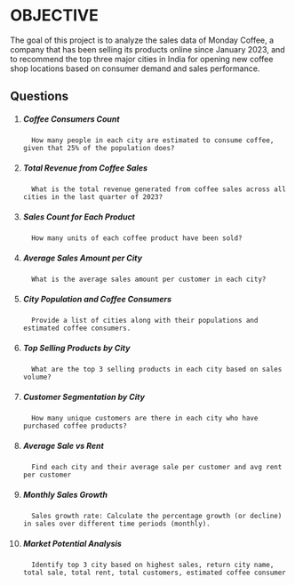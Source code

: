 # OBJECTIVE

The goal of this project is to analyze the sales data of Monday Coffee, a company that has been selling its products online since January 2023, and to recommend the top three major cities in India for opening new coffee shop locations based on consumer demand and sales performance.

## Questions 
1. ##### Coffee Consumers Count
         How many people in each city are estimated to consume coffee, given that 25% of the population does?

2. ##### Total Revenue from Coffee Sales
         What is the total revenue generated from coffee sales across all cities in the last quarter of 2023?

3. ##### Sales Count for Each Product
         How many units of each coffee product have been sold?

4. ##### Average Sales Amount per City
         What is the average sales amount per customer in each city?

5. ##### City Population and Coffee Consumers
         Provide a list of cities along with their populations and estimated coffee consumers.

6. ##### Top Selling Products by City
         What are the top 3 selling products in each city based on sales volume?

7. ##### Customer Segmentation by City
         How many unique customers are there in each city who have purchased coffee products?

8. ##### Average Sale vs Rent
         Find each city and their average sale per customer and avg rent per customer

9. ##### Monthly Sales Growth
         Sales growth rate: Calculate the percentage growth (or decline) in sales over different time periods (monthly).

10. ##### Market Potential Analysis
          Identify top 3 city based on highest sales, return city name, total sale, total rent, total customers, estimated coffee consumer
